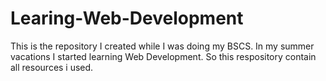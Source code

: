 # Learing-Web-Development
This is the repository I created while I was doing my BSCS. In my summer vacations I started learning Web Development. So this respository contain all resources i used.
